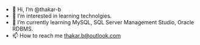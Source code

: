 - 👋 Hi, I’m @thakar-b
- 👀 I’m interested in learning technolgies.
- 🌱 I’m currently learning MySQL, SQL Server Management Studio, Oracle RDBMS.
- 📫 How to reach me thakar.b@outlook.com

<!---
thakar-b/thakar-b is a ✨ special ✨ repository because its `README.md` (this file) appears on your GitHub profile.
You can click the Preview link to take a look at your changes.
--->
